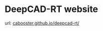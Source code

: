 # DeepCAD-RT website

url: [cabooster.github.io/deepcad-rt/](https://cabooster.github.io/DeepCAD-RT/)